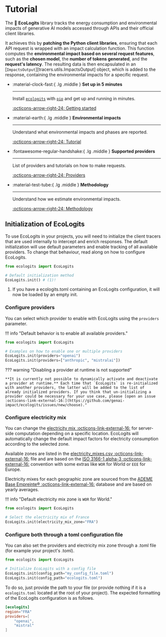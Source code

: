 # Tutorial

The :seedling: **EcoLogits** library tracks the energy consumption and environmental impacts of generative AI models accessed through APIs and their official client libraries. 

It achieves this by **patching the Python client libraries**, ensuring that each API request is wrapped with an impact calculation function. This function computes the **environmental impact based on several request features**, such as the **chosen model**, the **number of tokens generated**, and the **request's latency**. The resulting data is then encapsulated in an [`ImpactsOutput`][tracers.utils.ImpactsOutput] object, which is added to the response, containing the environmental impacts for a specific request.


<div class="grid cards" markdown>

-   :material-clock-fast:{ .lg .middle } __Set up in 5 minutes__

    ---

    Install [`ecologits`](#) with [`pip`](#) and get up
    and running in minutes.

    [:octicons-arrow-right-24: Getting started](../index.md)

-   :material-earth:{ .lg .middle } __Environmental impacts__

    ---

    Understand what environmental impacts and phases are reported.  

    [:octicons-arrow-right-24: Tutorial](impacts.md)

-   :fontawesome-regular-handshake:{ .lg .middle } __Supported providers__

    ---

    List of providers and tutorials on how to make requests.

    [:octicons-arrow-right-24: Providers](providers.md)

-   :material-test-tube:{ .lg .middle } __Methodology__

    ---
    
    Understand how we estimate environmental impacts.
    
    [:octicons-arrow-right-24: Methodology](../methodology/index.md)

</div>


## Initialization of EcoLogits

To use EcoLogits in your projects, you will need to initialize the client tracers that are used internally to intercept and enrich responses. The default initialization will use default parameters and enable tracking of all available providers. To change that behaviour, read along on how to configure EcoLogits.

```python
from ecologits import EcoLogits

# Default initialization method
EcoLogits.init() # (1)!
```

1. If you have a ecologits.toml containing an EcoLogits configuration, it will now be loaded by an empty init. 

### Configure providers

You can select which provider to enable with EcoLogits using the `providers` parameter.

!!! info "Default behavior is to enable all available providers."

```python title="Select a providers to enable"
from ecologits import EcoLogits

# Examples on how to enable one or multiple providers
EcoLogits.init(providers="openai")
EcoLogits.init(providers=["anthropic", "mistralai"])
```

??? warning "Disabling a provider at runtime is not supported"

    **It is currently not possible to dynamically activate and deactivate a provider at runtime.** Each time that `EcoLogits` is re-initialized with another providers, the latter will be added to the list of already initialized providers. If you think that un-initializing a provider could be necessary for your use case, please [open an issue :octicons-link-external-16:](https://github.com/genai-impact/ecologits/issues/new/choose)."


### Configure electricity mix

You can change the [electricity mix :octicons-link-external-16:](https://ourworldindata.org/electricity-mix) for server-side computation depending on a specific location. EcoLogits will automatically change the default impact factors for electricity consumption according to the selected zone. 

Available zones are listed in the [electricity_mixes.csv :octicons-link-external-16:](https://github.com/genai-impact/ecologits/blob/main/ecologits/data/electricity_mixes.csv) file and are based on the [ISO 3166-1 alpha-3 :octicons-link-external-16:](https://en.wikipedia.org/wiki/ISO_3166-1_alpha-3) convention with some extras like `WOR` for World or `EEE` for Europe. 

Electricity mixes for each geographic zone are sourced from the [ADEME Base Empreinte® :octicons-link-external-16:](https://base-empreinte.ademe.fr/) database and are based on yearly averages.

!!! info "Default electricity mix zone is `WOR` for World."

```python title="Select a different electricity mix"
from ecologits import EcoLogits

# Select the electricity mix of France
EcoLogits.init(electricity_mix_zone="FRA")
```

### Configure both through a toml configuration file

You can also set the providers and electricity mix zone through a .toml file (for example your project's .toml).

```python title="Load an EcoLogits configuration file "
from ecologits import EcoLogits

# Initialize EcoLogits with a config file
EcoLogits.init(config_path="my_config_file.toml")
EcoLogits.init(config_path="ecologits.toml")

```

To do so, just provide the path to your file (or provide nothing if it is a `ecologits.toml` located at the root of your project).
The expected formatting of the EcoLogits configuration is as follows.

```toml title="ecologits.toml"
[ecologits]
region="FRA"
providers=[
    "openai",
    "mistral"
]
```
